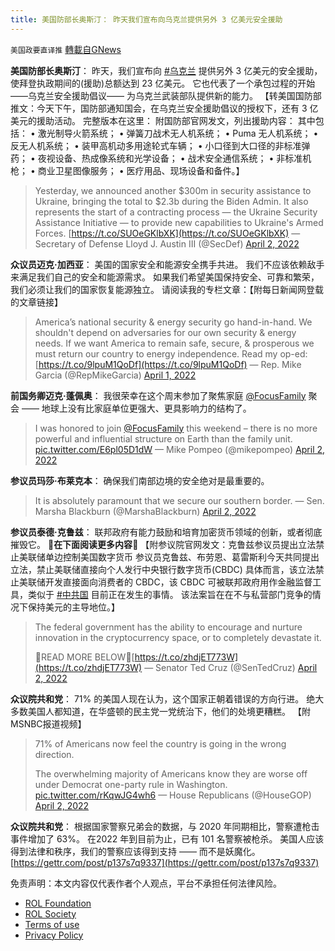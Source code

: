 ```yaml
---
title: 美国防部长奥斯汀： 昨天我们宣布向乌克兰提供另外 3 亿美元安全援助
---
```

`美国政要直译推` [轉載自GNews](https://gnews.org/zh-hans/2276915/)

**美国防部长奥斯汀**： 
昨天，我们宣布向 [#乌克兰](https://twitter.com/hashtag/%E4%B9%8C%E5%85%8B%E5%85%B0?src=hashtag_click) 提供另外 3 亿美元的安全援助，使拜登执政期间的(援助)总额达到 23 亿美元。 它也代表了一个承包过程的开始 ——乌克兰安全援助倡议—— 为乌克兰武装部队提供新的能力。
【转美国国防部推文：今天下午，国防部通知国会，在乌克兰安全援助倡议的授权下，还有 3 亿美元的援助活动。 完整版本在这里： 附国防部官网发文，列出援助内容： 其中包括： 
• 激光制导火箭系统； 
• 弹簧刀战术无人机系统； 
• Puma 无人机系统； 
• 反无人机系统； 
• 装甲高机动多用途轮式车辆； 
• 小口径到大口径的非标准弹药； 
• 夜视设备、热成像系统和光学设备； 
• 战术安全通信系统； 
• 非标准机枪； 
• 商业卫星图像服务； 
• 医疗用品、现场设备和备件。】



> Yesterday, we announced another $300m in security assistance to Ukraine, bringing the total to $2.3b during the Biden Admin. It also represents the start of a contracting process — the Ukraine Security Assistance Initiative — to provide new capabilities to Ukraine's Armed Forces. [https://t.co/SUOeGKlbXK](https://t.co/SUOeGKlbXK)
> — Secretary of Defense Lloyd J. Austin III (@SecDef) [April 2, 2022](https://twitter.com/SecDef/status/1510234428316037129?ref_src=twsrc%5Etfw)



**众议员迈克·加西亚**： 
美国的国家安全和能源安全携手共进。 我们不应该依赖敌手来满足我们自己的安全和能源需求。 如果我们希望美国保持安全、可靠和繁荣，我们必须让我们的国家恢复能源独立。 请阅读我的专栏文章：【附每日新闻网登载的文章链接】



> America’s national security & energy security go hand-in-hand. We shouldn't depend on adversaries for our own security & energy needs. If we want America to remain safe, secure, & prosperous we must return our country to energy independence. Read my op-ed: [https://t.co/9lpuM1QoDf](https://t.co/9lpuM1QoDf)
> — Rep. Mike Garcia (@RepMikeGarcia) [April 1, 2022](https://twitter.com/RepMikeGarcia/status/1509990986080002049?ref_src=twsrc%5Etfw)



**前国务卿迈克·蓬佩奥**： 
我很荣幸在这个周末参加了聚焦家庭 [@FocusFamily](https://twitter.com/FocusFamily) 聚会 —— 地球上没有比家庭单位更强大、更具影响力的结构了。



> I was honored to join [@FocusFamily](https://twitter.com/FocusFamily?ref_src=twsrc%5Etfw) this weekend – there is no more powerful and influential structure on Earth than the family unit. [pic.twitter.com/E6pl05D1dW](https://t.co/E6pl05D1dW)
> — Mike Pompeo (@mikepompeo) [April 2, 2022](https://twitter.com/mikepompeo/status/1510358160283951105?ref_src=twsrc%5Etfw)



**参议员玛莎·布莱克本**： 
确保我们南部边境的安全绝对是最重要的。



> It is absolutely paramount that we secure our southern border.
> — Sen. Marsha Blackburn (@MarshaBlackburn) [April 2, 2022](https://twitter.com/MarshaBlackburn/status/1510334667991486467?ref_src=twsrc%5Etfw)



**参议员泰德·克鲁兹**： 
联邦政府有能力鼓励和培育加密货币领域的创新，或者彻底摧毁它。 
**🔽**在下面阅读更多内容**🔽** 
【附参议院官网发文：克鲁兹参议员提出立法禁止美联储单边控制美国数字货币
参议员克鲁兹、布劳恩、葛雷斯利今天共同提出立法，禁止美联储直接向个人发行中央银行数字货币(CBDC) 
具体而言，该立法禁止美联储开发直接面向消费者的 CBDC，该 CBDC 可被联邦政府用作金融监督工具，类似于 [#中共国](https://www.gettr.com/hashtag/%23%E4%B8%AD%E5%85%B1%E5%9B%BD) 目前正在发生的事情。 该法案旨在在不与私营部门竞争的情况下保持美元的主导地位。】



> The federal government has the ability to encourage and nurture innovation in the cryptocurrency space, or to completely devastate it.
>  
> 🔽READ MORE BELOW🔽[https://t.co/zhdjET773W](https://t.co/zhdjET773W)
> — Senator Ted Cruz (@SenTedCruz) [April 2, 2022](https://twitter.com/SenTedCruz/status/1510352368298336261?ref_src=twsrc%5Etfw)



**众议院共和党**： 
71% 的美国人现在认为，这个国家正朝着错误的方向行进。 
绝大多数美国人都知道，在华盛顿的民主党一党统治下，他们的处境更糟糕。 
【附MSNBC报道视频】



> 71% of Americans now feel the country is going in the wrong direction.
> 
> The overwhelming majority of Americans know they are worse off under Democrat one-party rule in Washington. [pic.twitter.com/rKqwJG4wh6](https://t.co/rKqwJG4wh6)
> — House Republicans (@HouseGOP) [April 2, 2022](https://twitter.com/HouseGOP/status/1510365454342176782?ref_src=twsrc%5Etfw)



**众议院共和党**： 
根据国家警察兄弟会的数据，与 2020 年同期相比，警察遭枪击事件增加了 63%。 
在2022 年到目前为止，已有 101 名警察被枪杀。 
美国人应该得到法律和秩序，我们的警察应该得到支持 —— 而不是妖魔化。
[https://gettr.com/post/p137s7q9337](https://gettr.com/post/p137s7q9337)

 

免责声明：本文内容仅代表作者个人观点，平台不承担任何法律风险。

- [ROL Foundation](https://rolfoundation.org/)
- [ROL Society](https://rolsociety.org/)
- [Terms of use](https://gnews.org/terms-of-use-3/)
- [Privacy Policy](https://gnews.org/privacy-policy/)
